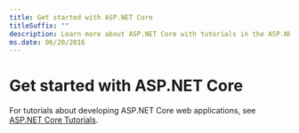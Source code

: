 ```yaml
---
title: Get started with ASP.NET Core
titleSuffix: ""
description: Learn more about ASP.NET Core with tutorials in the ASP.NET Core documentation.
ms.date: 06/20/2016
---
```

# Get started with ASP.NET Core

For tutorials about developing ASP.NET Core web applications, see [ASP.NET Core Tutorials](/aspnet/core/tutorials).
